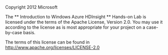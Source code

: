 ﻿Copyright 2012 Microsoft

The ** Introduction to Windows Azure HDInsight **
Hands-on Lab is licensed under the terms of the Apache License, Version 2.0. You may use it according to the license as is most appropriate for your project on a case-by-case basis.

The terms of this license can be found in <http://www.apache.org/licenses/LICENSE-2.0>
